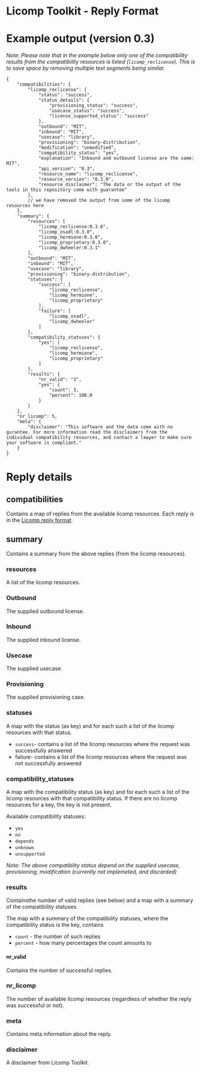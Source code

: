 # Licomp Toolkit - Reply Format

# Example output (version 0.3)

_Note: Please note that in the example below only one of the compatibility results from the compatibility resources is listed (`licomp_reclicense`). This is to save space by removing multiple text segments being similar._

```
{
    "compatibilities": {
        "licomp_reclicense": {
            "status": "success",
            "status_details": {
                "provisioning_status": "success",
                "usecase_status": "success",
                "license_supported_status": "success"
            },
            "outbound": "MIT",
            "inbound": "MIT",
            "usecase": "library",
            "provisioning": "binary-distribution",
            "modification": "unmodified",
            "compatibility_status": "yes",
            "explanation": "Inbound and outbound license are the same: MIT",
            "api_version": "0.3",
            "resource_name": "licomp_reclicense",
            "resource_version": "0.3.0",
            "resource_disclaimer": "The data or the output of the tools in this repository come with guarantee"
        },
        // we have removed the output from some of the licomp resources here
    },
    "summary": {
        "resources": [
            "licomp_reclicense:0.3.0",
            "licomp_osadl:0.3.0",
            "licomp_hermione:0.3.0",
            "licomp_proprietary:0.3.0",
            "licomp_dwheeler:0.3.1"
        ],
        "outbound": "MIT",
        "inbound": "MIT",
        "usecase": "library",
        "provisioning": "binary-distribution",
        "statuses": {
            "success": [
                "licomp_reclicense",
                "licomp_hermione",
                "licomp_proprietary"
            ],
            "failure": [
                "licomp_osadl",
                "licomp_dwheeler"
            ]
        },
        "compatibility_statuses": {
            "yes": [
                "licomp_reclicense",
                "licomp_hermione",
                "licomp_proprietary"
            ]
        },
        "results": {
            "nr_valid": "3",
            "yes": {
                "count": 3,
                "percent": 100.0
            }
        }
    },
    "nr_licomp": 5,
    "meta": {
        "disclaimer": "This software and the data come with no gurantee. For more information read the disclaimers from the individual compatibility resources, and contact a lawyer to make sure your software is compliant."
    }
}
```

# Reply details

## compatibilities

Contains a map of replies from the available licomp resources. Each reply is in the [Licomp reply format](https://github.com/hesa/licomp/blob/main/docs/reply-format.md).

## summary

Contains a summary from the above replies (from the licomp resources).

### resources

A list of the licomp resources.

### Outbound

The supplied outbound license.

### Inbound

The supplied inbound license.

### Usecase

The supplied usecase.

### Provisioning

The supplied provisioning case.

### statuses

A map with the status (as key) and for each such a list of the licomp resources with that status.

* `success`- contains a list of the licomp resources where the request was successfully answered 
* failure- contains a list of the licomp resources where the request was not successfully answered 

### compatibility_statuses

A map with the compatibility status (as key) and for each such a list of the licomp resources with that compatibility status. If there are no licomp resources for a key, the key is not present.

Available compatibility statuses:
* `yes` 
* `no`
* `depends`
* `unknown`
* `unsupported`

_Note: The above compatiblity status depend on the supplied usecase, provisioning, modification (currently not implemeted, and discarded)_

### results

Containsthe number of valid replies (see below) and a map with a summary of the compatibility statuses.

The map with a summary of the compatibility statuses, where the compatibility status is the key, contains

* `count` - the number of such replies
* `percent` - how many percentages the count amounts to

#### nr_valid

Contains the number of successful replies.

### nr_licomp

The number of available licomp resources (regardless of whether the reply was successful or not).

### meta

Contains meta information about the reply.

### disclaimer

A disclaimer from Licomp Toolkit. 